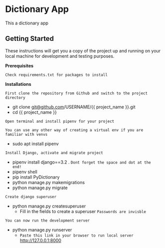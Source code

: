 # Dictionary App

This a dictionary app

## Getting Started

These instructions will get you a copy of the project up and running on your local machine for development and testing
purposes.

**Prerequisites**

```
Check requirements.txt for packages to install
```

**Installations**

```
First clone the repository from Github and switch to the project directory
```

* git clone git@github.com/USERNAME/{{ project_name }}.git
* cd {{ project_name }}

```
Open terminal and install pipenv for your project
```

`
You can use any other way of creating a virtual env if you are familiar with venvs
`

* sudo apt install pipenv

```
Install Django, activate and migrate project
```

* pipenv install django==3.2 . `Dont forget the space and dot at the end!`
* pipenv shell
* pip install PyDictionary
* python manage.py makemigrations
* python manage.py migrate

```
Create django superuser
```

* python manage.py createsuperuser
    * Fill in the fields to create a superuser `Passwords are invisble`

```
You can now run the development server
```

* python manage.py runserver
    * `Paste this link in your browser to run local server` http://127.0.0.1:8000
